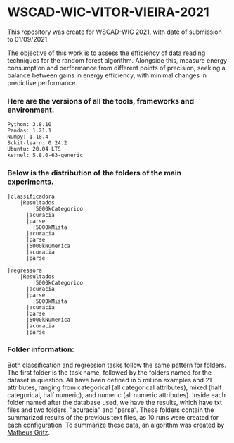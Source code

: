 # WSCAD-WIC-VITOR-VIEIRA-2021

This repository was create for WSCAD-WIC 2021, with date of submission to 01/09/2021.

 The objective of this work is to assess the efficiency of data reading techniques for the random forest algorithm. Alongside this, measure energy consumption and performance from different points of precision, seeking a balance between gains in energy efficiency, with minimal changes in predictive performance.


### Here are the versions of all the tools, frameworks and environment.
    Python: 3.8.10
    Pandas: 1.21.1
    Numpy: 1.18.4
    Sckit-learn: 0.24.2
    Ubuntu: 20.04 LTS
    kernel: 5.8.0-63-generic

### Below is the distribution of the folders of the main experiments.

	|classificadora
	    |Resultados                             
		    |5000kCategorico
          |acuracia
          |parse
		    |5000kMista
          |acuracia
          |parse
	      |5000kNumerica
          |acuracia
          |parse
		      
    |regressora
	    |Resultados
		    |5000kCategorico
          |acuracia
          |parse
		    |5000kMista
          |acuracia
          |parse
	      |5000kNumerica
          |acuracia
          |parse
          
### Folder information:
Both classification and regression tasks follow the same pattern for folders. The first folder is the task name, followed by the folders named for the dataset in question. All have been defined in 5 million examples and 21 attributes, ranging from categorical (all categorical attributes), mixed (half categorical, half numeric), and numeric (all numeric attributes). Inside each folder named after the database used, we have the results, which have txt files and two folders, "acuracia" and "parse". These folders contain the summarized results of the previous text files, as 10 runs were created for each configuration. To summarize these data, an algorithm was created by [Matheus Gritz](https://www.linkedin.com/in/matheusgritz/).
